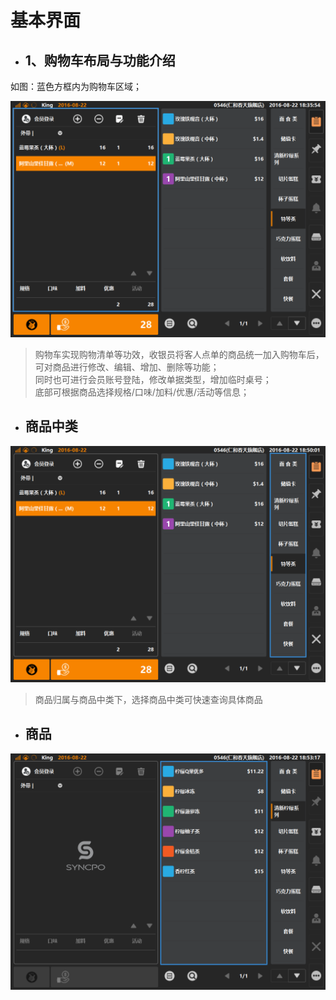 # 基本界面

* ## 1、购物车布局与功能介绍  
如图：蓝色方框内为购物车区域；  

![](2.1购物车-1.png)
> 购物车实现购物清单等功效，收银员将客人点单的商品统一加入购物车后，可对商品进行修改、编辑、增加、删除等功能；  
> 同时也可进行会员账号登陆，修改单据类型，增加临时桌号；  
> 底部可根据商品选择规格/口味/加料/优惠/活动等信息；  

* ## 商品中类  
![](商品中类.png)  
> 商品归属与商品中类下，选择商品中类可快速查询具体商品  

* ## 商品  
![](具体商品.png)